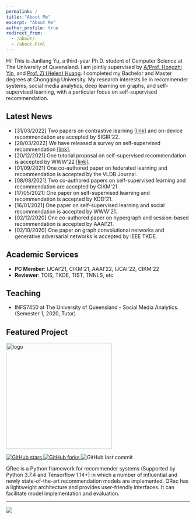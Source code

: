 ```yaml
---
permalink: /
title: "About Me"
excerpt: "About Me"
author_profile: true
redirect_from: 
  - /about/
  - /about.html
---
```



Hi! This is Junliang Yu, a third-year Ph.D. student of Computer Science at The University of Queensland. I am jointly supervised by [A/Prof. Hongzhi Yin](https://sites.google.com/view/hongzhi-yin/home), and [Prof. Zi (Helen) Huang](https://staff.itee.uq.edu.au/huang/). I completed my Bachelor and Master degrees at Chongqing University. My research interests lie in recommender systems, social media analytics, deep learning on graphs, and self-supervised learning, with a particular focus on self-supervised recommendation.

## Latest News 
- [31/03/2022] Two papers on contrastive learning [[link]](https://arxiv.org/abs/2112.08679) and on-device recommendation are accepted by SIGIR'22.
- [28/03/2022] We have released a survey on self-supervised recommendation [[link]](https://arxiv.org/abs/2203.15876).
- [20/12/2021] One tutorial proposal on self-supervised recommendation is accepted by WWW'22 [[link]](https://ssl-recsys.github.io/).
- [01/09/2021] One co-authored paper on federated learning and recommendation is accepted by the VLDB Journal.
- [08/08/2021] Two co-authored papers on self-supervised learning and recommendation are accepted by CIKM'21
- [17/05/2021] One paper on self-supervised learning and recommendation is accepted by KDD'21.  
- [16/01/2021] One paper on self-supervised learning and social recommendation is accepted by WWW'21.  
- [02/12/2020] One co-authored paper on hypergraph and session-based recommendation is accepted by AAAI'21.  
- [02/10/2020] One paper on graph convolutional networks and generative adversarial networks is accepted by IEEE TKDE.

## Academic Services
+ <b>PC Member</b>: IJCAI'21, CIKM'21, AAAI'22, IJCAI'22, CIKM'22
+ <b>Reviewer</b>: TOIS, TKDE, TIST, TNNLS, etc

## Teaching
+ INFS7450 at The University of Queensland - Social Media Analytics. (Semester 1, 2020, Tutor)


## Featured Project
<a href="https://github.com/Coder-Yu/QRec"> <img src="https://raw.githubusercontent.com/Coder-Yu/QRec/master/logo.png" width="290px" alt="logo" border="0"></a><br>
<p float="left"> <a href="https://github.com/Coder-Yu/QRec/stargazers"> <img alt="GitHub stars" src="https://img.shields.io/github/stars/Coder-Yu/QRec"/> </a> <a href="https://github.com/Coder-Yu/QRec/network/members"> <img alt="GitHub forks" src="https://img.shields.io/github/forks/Coder-Yu/QRec"/> </a> <img alt="GitHub last commit" src="https://img.shields.io/github/last-commit/Coder-Yu/QRec"></p> 
<p>QRec is a Python framework for recommender systems (Supported by Python 3.7.4 and Tensorflow 1.14+) in which a number of influential and newly state-of-the-art recommendation models are implemented. QRec has a lightweight architecture and provides user-friendly interfaces. It can facilitate model implementation and evaluation.</p>

<hr>
<a href='https://clustrmaps.com/site/1bm0c'  title='Visit tracker'><img src='//clustrmaps.com/map_v2.png?cl=ffffff&w=300&t=tt&d=4z_JS_ux0K7E2Nkh4jSJlCMC4Xi0JNIiy1ykUPk_i4g&co=2d78ad&ct=ffffff'/></a>
